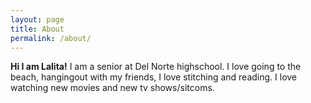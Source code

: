 ```yaml
---
layout: page
title: About
permalink: /about/
---
```


**Hi I am Lalita!**
I am a senior at Del Norte highschool. I love going to the beach, hangingout with my friends, I love stitching and reading. I love watching new movies and new tv shows/sitcoms. 


